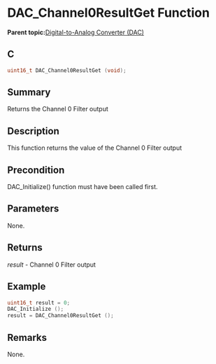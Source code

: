 # DAC\_Channel0ResultGet Function

**Parent topic:**[Digital-to-Analog Converter \(DAC\)](GUID-953A92EF-D699-41B9-8D61-9D393C74DCFF.md)

## C

```c
uint16_t DAC_Channel0ResultGet (void);
```

## Summary

Returns the Channel 0 Filter output

## Description

This function returns the value of the Channel 0 Filter output

## Precondition

DAC\_Initialize\(\) function must have been called first.

## Parameters

None.

## Returns

*result* - Channel 0 Filter output

## Example

```c
uint16_t result = 0;
DAC_Initialize ();
result = DAC_Channel0ResultGet ();
```

## Remarks

None.

